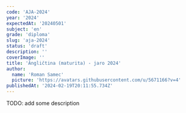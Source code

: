 ```yaml
---
code: 'AJA-2024'
year: '2024'
expectedAt: '20240501'
subject: 'en'
grade: 'diploma'
slug: 'aja-2024'
status: 'draft'
description: ''
coverImage: ''
title: 'Angličtina (maturita) - jaro 2024'
author:
  name: 'Roman Samec'
  picture: 'https://avatars.githubusercontent.com/u/5671166?v=4'
publishedAt: '2024-02-19T20:11:55.734Z'
---
```


TODO: add some description